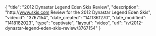 {
    "title": "2012 Dynastar Legend Eden Skis Review",
    "description": "http:\/\/www.skis.com Review for the 2012 Dynastar Legend Eden Skis",
    "videoid": "3767154",
    "date_created": "1411361270",
    "date_modified": "1418182023",
    "type": "captivate",
    "layout": "video",
    "url": "\/v\/2012-dynastar-legend-eden-skis-review\/3767154"
}